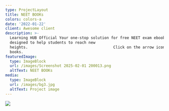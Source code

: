 ```yaml
---
type: ProjectLayout
title: NEET BOOKs
colors: colors-a
date: '2022-01-22'
client: Awesome client
description: >-
  Learning HUB Official Your one-stop solution for free NEET exam ebooks,
  designed to help students to reach new
  heights.                                      Click on the arrow icon for
  books.
featuredImage:
  type: ImageBlock
  url: /images/Screenshot 2025-02-01 200013.png
  altText: NEET BOOKs
media:
  type: ImageBlock
  url: /images/bg3.jpg
  altText: Project image
---
```

![](blob:https://web.telegram.org/23f73469-8ca6-4de0-bf76-e0b344f3a735)

